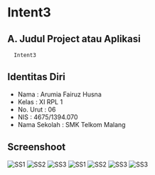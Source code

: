 # Intent3

## A. Judul Project atau Aplikasi
      Intent3
      
## Identitas Diri
  - Nama          : Arumia Fairuz Husna
  - Kelas         : XI RPL 1
  - No. Urut      : 06
  - NIS           : 4675/1394.070
  - Nama Sekolah  : SMK Telkom Malang
  
## Screenshoot
  ![SS1](https://s11.postimg.org/p1vwvwtoz/intent3_1.png)
  ![SS2](https://s13.postimg.org/rj5icycp3/intent3_2.png)
  ![SS3](https://s16.postimg.org/br3ic80kl/intent3_3.png)
  ![SS1](https://s21.postimg.org/54ul0m7zb/intent3_4.png)
  ![SS2](https://s18.postimg.org/peldr78e1/intent3_5.png)
  ![SS3](https://s14.postimg.org/lq98nijsx/intent3_6.png)
  ![SS3](https://s9.postimg.org/3msicqwv3/intent3_7.png)
